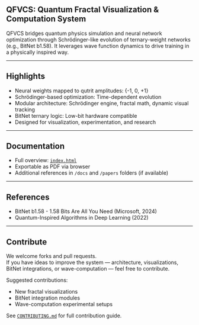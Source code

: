 ## QFVCS: Quantum Fractal Visualization & Computation System

QFVCS bridges quantum physics simulation and neural network optimization through Schrödinger-like evolution of ternary-weight networks (e.g., BitNet b1.58). It leverages wave function dynamics to drive training in a physically inspired way.

---

## Highlights

- Neural weights mapped to qutrit amplitudes: {-1, 0, +1}
- Schrödinger-based optimization: Time-dependent evolution
- Modular architecture: Schrödinger engine, fractal math, dynamic visual tracking
- BitNet ternary logic: Low-bit hardware compatible
- Designed for visualization, experimentation, and research

---

## Documentation

- Full overview: [`index.html`](https://qfvcs.vercel.app/)
- Exportable as PDF via browser
- Additional references in `/docs` and `/papers` folders (if available)

---

## References

- BitNet b1.58 - 1.58 Bits Are All You Need (Microsoft, 2024)
- Quantum-Inspired Algorithms in Deep Learning (2022)

---

## Contribute

We welcome forks and pull requests.  
If you have ideas to improve the system — architecture, visualizations, BitNet integrations, or wave-computation — feel free to contribute.

Suggested contributions:
- New fractal visualizations
- BitNet integration modules
- Wave-computation experimental setups

See [`CONTRIBUTING.md`](CONTRIBUTING.md) for full contribution guide.
